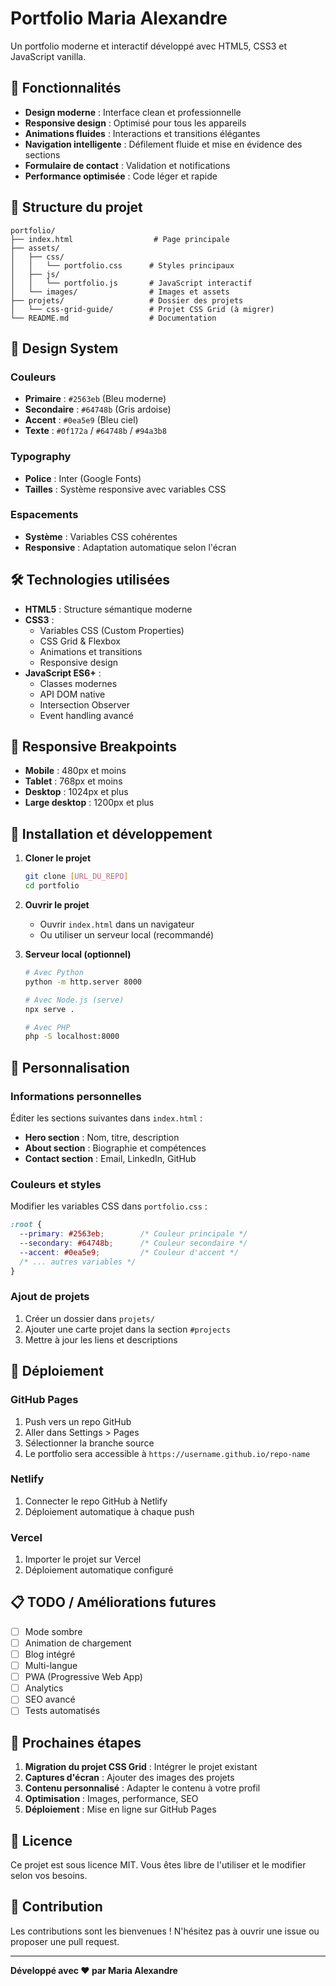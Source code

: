 # Portfolio Maria Alexandre

Un portfolio moderne et interactif développé avec HTML5, CSS3 et JavaScript vanilla.

## 🚀 Fonctionnalités

- **Design moderne** : Interface clean et professionnelle
- **Responsive design** : Optimisé pour tous les appareils
- **Animations fluides** : Interactions et transitions élégantes
- **Navigation intelligente** : Défilement fluide et mise en évidence des sections
- **Formulaire de contact** : Validation et notifications
- **Performance optimisée** : Code léger et rapide

## 📁 Structure du projet

```
portfolio/
├── index.html                  # Page principale
├── assets/
│   ├── css/
│   │   └── portfolio.css      # Styles principaux
│   ├── js/
│   │   └── portfolio.js       # JavaScript interactif
│   └── images/                # Images et assets
├── projets/                   # Dossier des projets
│   └── css-grid-guide/        # Projet CSS Grid (à migrer)
└── README.md                  # Documentation
```

## 🎨 Design System

### Couleurs
- **Primaire** : `#2563eb` (Bleu moderne)
- **Secondaire** : `#64748b` (Gris ardoise)
- **Accent** : `#0ea5e9` (Bleu ciel)
- **Texte** : `#0f172a` / `#64748b` / `#94a3b8`

### Typography
- **Police** : Inter (Google Fonts)
- **Tailles** : Système responsive avec variables CSS

### Espacements
- **Système** : Variables CSS cohérentes
- **Responsive** : Adaptation automatique selon l'écran

## 🛠 Technologies utilisées

- **HTML5** : Structure sémantique moderne
- **CSS3** : 
  - Variables CSS (Custom Properties)
  - CSS Grid & Flexbox
  - Animations et transitions
  - Responsive design
- **JavaScript ES6+** :
  - Classes modernes
  - API DOM native
  - Intersection Observer
  - Event handling avancé

## 📱 Responsive Breakpoints

- **Mobile** : 480px et moins
- **Tablet** : 768px et moins
- **Desktop** : 1024px et plus
- **Large desktop** : 1200px et plus

## 🔧 Installation et développement

1. **Cloner le projet**
   ```bash
   git clone [URL_DU_REPO]
   cd portfolio
   ```

2. **Ouvrir le projet**
   - Ouvrir `index.html` dans un navigateur
   - Ou utiliser un serveur local (recommandé)

3. **Serveur local (optionnel)**
   ```bash
   # Avec Python
   python -m http.server 8000
   
   # Avec Node.js (serve)
   npx serve .
   
   # Avec PHP
   php -S localhost:8000
   ```

## 📝 Personnalisation

### Informations personnelles
Éditer les sections suivantes dans `index.html` :
- **Hero section** : Nom, titre, description
- **About section** : Biographie et compétences
- **Contact section** : Email, LinkedIn, GitHub

### Couleurs et styles
Modifier les variables CSS dans `portfolio.css` :
```css
:root {
  --primary: #2563eb;        /* Couleur principale */
  --secondary: #64748b;      /* Couleur secondaire */
  --accent: #0ea5e9;         /* Couleur d'accent */
  /* ... autres variables */
}
```

### Ajout de projets
1. Créer un dossier dans `projets/`
2. Ajouter une carte projet dans la section `#projects`
3. Mettre à jour les liens et descriptions

## 🚀 Déploiement

### GitHub Pages
1. Push vers un repo GitHub
2. Aller dans Settings > Pages
3. Sélectionner la branche source
4. Le portfolio sera accessible à `https://username.github.io/repo-name`

### Netlify
1. Connecter le repo GitHub à Netlify
2. Déploiement automatique à chaque push

### Vercel
1. Importer le projet sur Vercel
2. Déploiement automatique configuré

## 📋 TODO / Améliorations futures

- [ ] Mode sombre
- [ ] Animation de chargement
- [ ] Blog intégré
- [ ] Multi-langue
- [ ] PWA (Progressive Web App)
- [ ] Analytics
- [ ] SEO avancé
- [ ] Tests automatisés

## 🎯 Prochaines étapes

1. **Migration du projet CSS Grid** : Intégrer le projet existant
2. **Captures d'écran** : Ajouter des images des projets
3. **Contenu personnalisé** : Adapter le contenu à votre profil
4. **Optimisation** : Images, performance, SEO
5. **Déploiement** : Mise en ligne sur GitHub Pages

## 📄 Licence

Ce projet est sous licence MIT. Vous êtes libre de l'utiliser et le modifier selon vos besoins.

## 🤝 Contribution

Les contributions sont les bienvenues ! N'hésitez pas à ouvrir une issue ou proposer une pull request.

---

**Développé avec ❤️ par Maria Alexandre**
